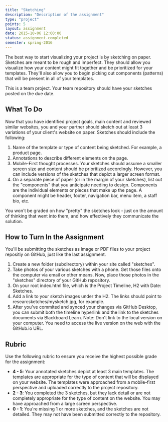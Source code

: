 ```yaml
---
title: "Sketching"
description: "Description of the assignment"
type: "project"
points: 5
layout: assignment
date: 2015-10-06 12:00:00
status: assignment-completed
semester: spring-2016
---
```


The best way to start visualizing your project is by sketching on paper.  Sketches are meant to be rough and imperfect.  They should allow you visualize how your content might fit together and be prioritized for your templates.  They'll also allow you to begin picking out components (patterns) that will be present in all of your templates. 

This is a team project.  Your team repository should have your sketches posted on the due date.

## What To Do

Now that you have identified project goals, main content and reviewed similar websites, you and your partner should sketch out at least 3 variations of your client's website on paper.  Sketches should include the following:

1.  Name of the template or type of content being sketched.  For example, a product page.
2.  Annotations to describe different elements on the page.
3.  Mobile-First thought processes.  Your sketches should assume a smaller screen size and content should be prioritized accordingly.  However, you can include versions of the sketches that depict a larger screen format.
4.  On a separate piece of paper (or in the margin of your sketches), list out the "components" that you anticipate needing to design.  Components are the individual elements or pieces that make up the page.  A component might be header, footer, navigation bar, menu item, a staff bio, etc.

You won't be graded on how "pretty" the sketches look - just on the amount of thinking that went into them, and how effectively they communicate the solution.  

## How to Turn In the Assignment

You'll be submitting the sketches as image or PDF files to your project repositiy on GitHub, just like the last assignment.  

1.  Create a new folder (subdirectory) within your site called "sketches".
2.  Take photos of your various sketches with a phone.  Get those files onto the computer via email or other means.  Now, place those photos in the "sketches" directory of your GitHub repository.
3.  On your root index.html file, which is the Project Timeline, H2 with Date: Sketches.
6.  Add a link to your sketch images under the H2.  The links should point to researcsketches/mysketch.jpg, for example.
7.  After you've commited and synced your changes via GitHub Desktop, you can submit both the timeline hyperlink and the link to the sketches documents via Blackboard Learn.  Note: Don't link to the local version on your computer.  You need to access the live version on the web with the GitHub.io URL.

## Rubric

Use the following rubric to ensure you receive the highest possible grade for the assignment:

* **4 - 5**: Your annotated sketches depict at least 3 main templates.  The templates are appropriate for the type of content that will be displayed on your website. The templates were approached from a mobile-first perspective and uploaded correctly to the project repository.
* **2 - 3**: You completed the 3 sketches, but they lack detail or are not completely appropriate for the type of content on the website.  You may have approached from a large screen perspective.  
* **0 - 1**: You're missing 1 or more sketches, and the sketches are not detailed.  They may not have been submitted correctly to the repository.